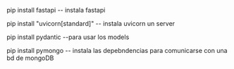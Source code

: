 pip install fastapi -- instala fastapi

pip install "uvicorn[standard]" -- instala uvicorn un server

pip install pydantic --para usar los models

pip install pymongo -- instala las depebndencias para comunicarse con una bd de mongoDB
